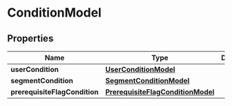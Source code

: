 

# ConditionModel


## Properties

| Name | Type | Description | Notes |
|------------ | ------------- | ------------- | -------------|
|**userCondition** | [**UserConditionModel**](UserConditionModel.md) |  |  [optional] |
|**segmentCondition** | [**SegmentConditionModel**](SegmentConditionModel.md) |  |  [optional] |
|**prerequisiteFlagCondition** | [**PrerequisiteFlagConditionModel**](PrerequisiteFlagConditionModel.md) |  |  [optional] |



